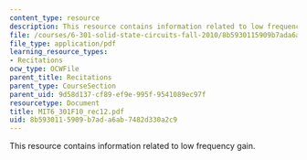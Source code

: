 ```yaml
---
content_type: resource
description: This resource contains information related to low frequency gain.
file: /courses/6-301-solid-state-circuits-fall-2010/8b5930115909b7ada6ab7482d330a2c9_MIT6_301F10_rec12.pdf
file_type: application/pdf
learning_resource_types:
- Recitations
ocw_type: OCWFile
parent_title: Recitations
parent_type: CourseSection
parent_uid: 9d58d137-cf89-ef9e-995f-9541089ec97f
resourcetype: Document
title: MIT6_301F10_rec12.pdf
uid: 8b593011-5909-b7ad-a6ab-7482d330a2c9
---
```

This resource contains information related to low frequency gain.

